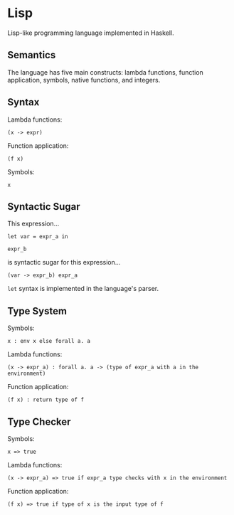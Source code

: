 # Lisp

Lisp-like programming language implemented in Haskell.

## Semantics

The language has five main constructs: lambda functions, function application,
symbols, native functions, and integers.

## Syntax

Lambda functions:

```
(x -> expr)
```

Function application:

```
(f x)
```

Symbols:

```
x
```

## Syntactic Sugar

This expression...

```
let var = expr_a in

expr_b
```

is syntactic sugar for this expression...

```
(var -> expr_b) expr_a
```

`let` syntax is implemented in the language's parser.

## Type System

Symbols:

```
x : env x else forall a. a
```

Lambda functions:

```
(x -> expr_a) : forall a. a -> (type of expr_a with a in the environment)
```

Function application:

```
(f x) : return type of f
```

## Type Checker

Symbols:

```
x => true
```

Lambda functions:

```
(x -> expr_a) => true if expr_a type checks with x in the environment
```

Function application:

```
(f x) => true if type of x is the input type of f
```
